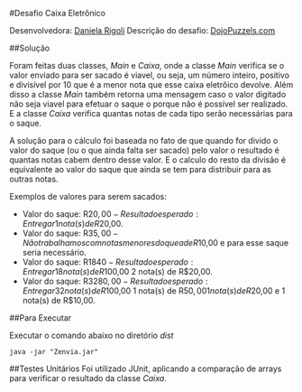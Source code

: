 #Desafio Caixa Eletrônico

Desenvolvedora: [Daniela Rigoli](https://www.linkedin.com/in/daniela-rigoli-304b9b190/)
Descrição do desafio: [DojoPuzzels.com](http://dojopuzzles.com/problemas/exibe/caixa-eletronico/)

##Solução

Foram feitas duas classes, _Main_ e _Caixa_, onde a classe _Main_ verifica se o valor enviado para ser sacado é viavel, ou seja, um número inteiro, positivo e divisível por 10 que é a menor nota que esse caixa eletrôico devolve. Além disso a classe _Main_ também retorna uma mensagem caso o valor digitado não seja viavel para efetuar o saque o porque não é possível ser realizado. E a classe _Caixa_ verifica quantas notas de cada tipo serão necessárias para o saque.

A solução para o cálculo foi baseada no fato de que quando for divido o valor do saque (ou o que ainda falta ser sacado) pelo valor o resultado é quantas notas cabem dentro desse valor. E o calculo do resto da divisão é equivalente ao valor do saque que ainda se tem para distribuir para as outras notas.

Exemplos de valores para serem sacados:

* Valor do saque: R$20,00 - Resultado esperado: Entregar 1 nota(s) de R$20,00.
* Valor do saque: R$35,00 - Não trabalhamos com notas menores do que a de R$10,00 e para esse saque seria necessário.
* Valor do saque: R$1840 - Resultado esperado: Entregar 18 nota(s) de R$100,00 2 nota(s) de R$20,00.
* Valor do saque: R$3280,00 - Resultado esperado: Entregar 32 nota(s) de R$100,00 1 nota(s) de R$50,00 1 nota(s) de R$20,00  e 1 nota(s) de R$10,00.

##Para Executar

Executar o comando abaixo no diretório _dist_
```
java -jar "Zenvia.jar"
```

##Testes Unitários
Foi utilizado JUnit, aplicando a comparação de arrays para verificar o resultado da classe _Caixa_.

